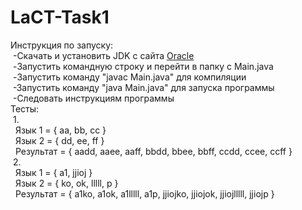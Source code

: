 # LaCT-Task1  
Инструкция по запуску:  
&nbsp;-Скачать и установить JDK с сайта [Oracle](https://www.oracle.com/cis/java/technologies/downloads/#jdk21-windows)  
&nbsp;-Запустить командную строку и перейти в папку с Main.java  
&nbsp;-Запустить команду "javac Main.java" для компиляции  
&nbsp;-Запустить команду "java Main.java" для запуска программы  
&nbsp;-Следовать инструкциям программы  
Тесты:  
&nbsp;1.  
&nbsp;&nbsp;Язык 1 = { aa, bb, cc }  
&nbsp;&nbsp;Язык 2 = { dd, ee, ff }  
&nbsp;&nbsp;Результат = { aadd, aaee, aaff, bbdd, bbee, bbff, ccdd, ccee, ccff }  
&nbsp;2.  
&nbsp;&nbsp;Язык 1 = { a1, jjioj }  
&nbsp;&nbsp;Язык 2 = { ko, ok, lllll, p }  
&nbsp;&nbsp;Результат = { a1ko, a1ok, a1lllll, a1p, jjiojko, jjiojok, jjiojlllll, jjiojp }  
